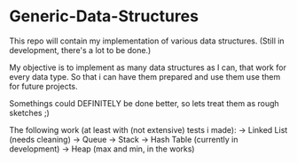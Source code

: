 # Generic-Data-Structures
This repo will contain my implementation of various data structures.
(Still in development, there's a lot to be done.)

My objective is to implement as many data structures as I can, that work for every data type. So that i can have them prepared and use them use them for future projects.

Somethings could DEFINITELY be done better, so lets treat them as rough sketches ;)

The following work (at least with (not extensive) tests i made):
-> Linked List (needs cleaning)
-> Queue
-> Stack
-> Hash Table (currently in development)
-> Heap (max and min, in the works)
